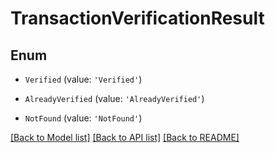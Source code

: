 # TransactionVerificationResult


## Enum

* `Verified` (value: `'Verified'`)

* `AlreadyVerified` (value: `'AlreadyVerified'`)

* `NotFound` (value: `'NotFound'`)

[[Back to Model list]](../README.md#documentation-for-models) [[Back to API list]](../README.md#documentation-for-api-endpoints) [[Back to README]](../README.md)

